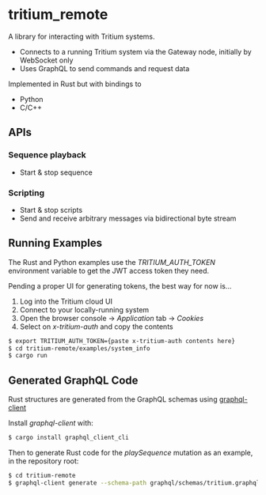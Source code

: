# tritium_remote

A library for interacting with Tritium systems.

-   Connects to a running Tritium system via the Gateway node, initially by WebSocket only
-   Uses GraphQL to send commands and request data

Implemented in Rust but with bindings to

-   Python
-   C/C++

## APIs

### Sequence playback

-   Start & stop sequence

### Scripting

-   Start & stop scripts
-   Send and receive arbitrary messages via bidirectional byte stream

## Running Examples

The Rust and Python examples use the _TRITIUM_AUTH_TOKEN_ environment variable to get the JWT access token they need.

Pending a proper UI for generating tokens, the best way for now is...

1. Log into the Tritium cloud UI
2. Connect to your locally-running system
3. Open the browser console -> _Application_ tab -> _Cookies_
4. Select on _x-tritium-auth_ and copy the contents

```bash
$ export TRITIUM_AUTH_TOKEN={paste x-tritium-auth contents here}
$ cd tritium-remote/examples/system_info
$ cargo run
```

## Generated GraphQL Code

Rust structures are generated from the GraphQL schemas using [graphql-client](https://crates.io/crates/graphql_client_cli)

Install _graphql-client_ with:

```bash
$ cargo install graphql_client_cli
```

Then to generate Rust code for the _playSequence_ mutation as an example, in the repository root:

```bash
$ cd tritium-remote
$ graphql-client generate --schema-path graphql/schemas/tritium.graphql --output-directory src/graphql/mutations graphql/mutations/play_sequence.graphql
```
